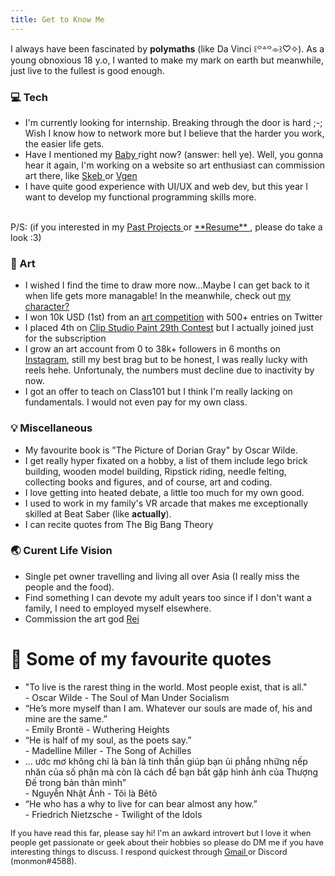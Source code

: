 ```yaml
---
title: Get to Know Me
---
```


I always have been fascinated by **polymaths** (like Da Vinci ꒰꒪꒫꒪⌯꒱♡✧). As a young obnoxious 18 y.o, I wanted to make my mark on earth but meanwhile, just live to the fullest is good enough. 

### 💻 Tech
- I'm currently looking for internship. Breaking through the door is hard ;-; Wish I know how to network more but I believe that the harder you work, the easier life gets.
- Have I mentioned my  <a href="https://www.notion.so/monmon12/0209b1868ea141978235f9257c3e9154?pvs=4">Baby </a> right now? (answer: hell ye). Well, you gonna hear it again, I'm working on a website so art enthusiast can commission art there, like <a href="https://skeb.jp/"> Skeb </a> or <a href="https://vgen.co/"> Vgen </a> </br>
- I have quite good experience with UI/UX and web dev, but this year I want to develop my functional programming skills more. </br>
</br>
P/S: (if you interested in my <a href="/projects"> Past Projects <a> or <a href="https://www.canva.com/design/DAFuY5Zxt4c/a9M3j87-FPWvlWYZ22tyiw/view?utm_content=DAFuY5Zxt4c&utm_campaign=designshare&utm_medium=link&utm_source=viewer" target="_blank"> **Resume** <a>, please do take a look :3)

### 🎨 Art
- I wished I find the time to draw more now...Maybe I can get back to it when life gets more managable! In the meanwhile, check out <a href="https://itxmonmon.art/"> my character? </a>
- I won 10k USD (1st) from an <a href="https://twitter.com/monmonn_06/status/1517764110728978433?s=20&t=6zZYHXakg7JZhodS8HcqCg">art competition</a> with 500+ entries on Twitter
- I placed 4th on <a href="https://www.clipstudio.net/en/cspcontest29/">Clip Studio Paint 29th Contest</a> but I actually joined just for the subscription
- I grow an art account from 0 to 38k+ followers in 6 months on <a href="https://www.instagram.com/monmon_artz/">Instagram</a>, still my best brag but to be honest, I was really lucky with reels hehe. Unfortunaly, the numbers must decline due to inactivity by now.
- I got an offer to teach on Class101 but I think I'm really lacking on fundamentals. I would not even pay for my own class.

### 💡 Miscellaneous

- My favourite book is "The Picture of Dorian Gray" by Oscar Wilde.
- I get really hyper fixated on a hobby, a list of them include lego brick building, wooden model building, Ripstick riding, needle felting, collecting books and figures, and of course, art and coding.
- I love getting into heated debate, a little too much for my own good.
- I used to work in my family's VR arcade that makes me exceptionally skilled at Beat Saber (like **actually**).
- I can recite quotes from The Big Bang Theory

### 🌏 Curent Life Vision
- Single pet owner travelling and living all over Asia (I really miss the people and the food).
- Find something I can devote my adult years too since if I don't want a family, I need to employed myself elsewhere.
- Commission the art god <a href="https://twitter.com/rei_17" target ="_blank"> Rei </a>

<h1>📖 Some of my favourite quotes</h1>

<div class="content-slider">
  <div class="slider">
    <div class="mask">
      <ul>
        <li class="anim1">
          <div class="quote">"To live is the rarest thing in the world. Most people exist, that is all."</div>
          <div class="source">- Oscar Wilde - The Soul of Man Under Socialism</div>
        </li>
        <li class="anim2">
          <div class="quote">“He’s more myself than I am. Whatever our souls are made of, his and mine are the same.”</div>
          <div class="source">- Emily Brontë - Wuthering Heights </div>
        </li>
        <li class="anim3">
          <div class="quote">“He is half of my soul, as the poets say.”</div>
          <div class="source">- Madelline Miller - The Song of Achilles</div>
        </li>
        <li class="anim4">
          <div class="quote">... ước mơ không chỉ là bàn là tinh thần giúp bạn ủi phẳng những nếp nhăn của số phận mà còn là cách để bạn bắt gặp hình ảnh của Thượng Đế trong bản thân mình”</div>
          <div class="source">- Nguyễn Nhật Ánh - Tôi là Bêtô</div>
        </li>
        <li class="anim5">
          <div class="quote">“He who has a why to live for can bear almost any how.”</div>
          <div class="source">- Friedrich Nietzsche - Twilight of the Idols</div>
        </li>
      </ul>
    </div>
  </div>
</div>

<p style="font-size: 0.8rem"> If you have read this far, please say hi! I'm an awkard introvert but I love it when people get passionate or geek about their hobbies so please do DM me if you have interesting things to discuss. I respond quickest through <a href= "mailto:monicatrinh05@gmail.com"> Gmail </a> or Discord (monmon#4588).
</p>
